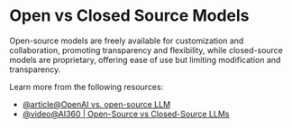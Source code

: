 # Open vs Closed Source Models

Open-source models are freely available for customization and collaboration, promoting transparency and flexibility, while closed-source models are proprietary, offering ease of use but limiting modification and transparency.

Learn more from the following resources:

- [@article@OpenAI vs. open-source LLM](https://ubiops.com/openai-vs-open-source-llm/)
- [@video@AI360 | Open-Source vs Closed-Source LLMs](https://www.youtube.com/watch?v=710PDpuLwOc)